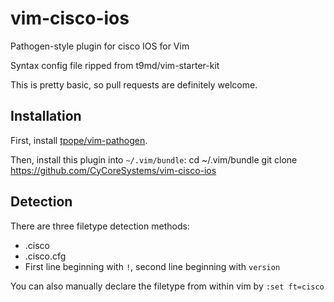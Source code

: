 vim-cisco-ios
=============

Pathogen-style plugin for cisco IOS for Vim

Syntax config file ripped from t9md/vim-starter-kit

This is pretty basic, so pull requests are definitely welcome.


Installation
------------

First, install [tpope/vim-pathogen](https://github.com/tpope/vim-pathogen).

Then, install this plugin into `~/.vim/bundle`:
   cd ~/.vim/bundle
   git clone https://github.com/CyCoreSystems/vim-cisco-ios

Detection
---------

There are three filetype detection methods:
* <filename>.cisco
* <filename>.cisco.cfg
* First line beginning with `!`, second line beginning with `version`

You can also manually declare the filetype from within vim by `:set ft=cisco`
